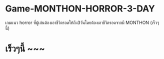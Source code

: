 # Game-MONTHON-HORROR-3-DAY
เกมแนว horror ที่ผู้เล่นต้องเอาชีวิตรอดให้ถึง3วันโดยต้องเอาชีวิตรอดจากผี MONTHON (เร็วๆนี้)

# เร็วๆนี้ ~~~
